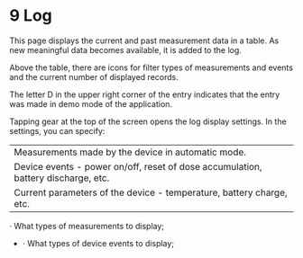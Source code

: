 # 9 Log

This page displays the current and past measurement data in a table. As new meaningful data becomes available, it is added to the log.

Above the table, there are icons for filter types of measurements and events and the current number of displayed records.

The letter D in the upper right corner of the entry indicates that the entry was made in demo mode of the application.

Tapping gear at the top of the screen opens the log display settings. In the settings, you can specify:

|                                                                                   |
| --------------------------------------------------------------------------------- |
| Measurements made by the device in automatic mode.                                |
| Device events - power on/off, reset of dose accumulation, battery discharge, etc. |
| Current parameters of the device - temperature, battery charge, etc.              |

· What types of measurements to display;

* ·  What types of device events to display;
